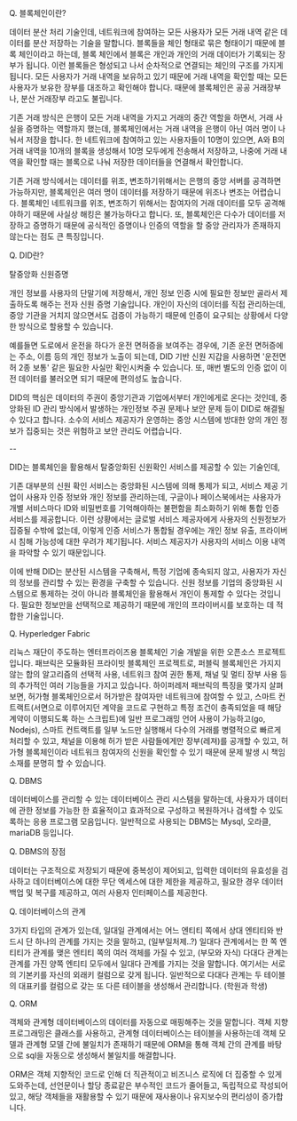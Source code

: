 
Q. 블록체인이란?

데이터 분산 처리 기술인데, 네트워크에 참여하는 모든 사용자가 모든 거래 내역 같은 데이터를 분산 저장하는 기술을 말합니다. 블록들을 체인 형태로 묶은 형태이기 때문에 블록 체인이라고 하는데, 블록 체인에서 블록은 개인과 개인의 거래 데이터가 기록되는 장부가 됩니다. 이런 블록들은 형성되고 나서 순차적으로 연결되는 체인의 구조를 가지게 됩니다. 모든 사용자가 거래 내역을 보유하고 있기 때문에 거래 내역을 확인할 때는 모든 사용자가 보유한 장부를 대조하고 확인해야 합니다. 때문에 블록체인은 공공 거래장부나, 분산 거래장부 라고도 불립니다.

기존 거래 방식은 은행이 모든 거래 내역을 가지고 거래의 중간 역할을 하면서, 거래 사실을 증명하는 역할까지 했는데, 블록체인에서는 거래 내역을 은행이 아닌 여러 명이 나눠서 저장을 합니다. 한 네트워크에 참여하고 있는 사용자들이 10명이 있으면, A와 B의 거래 내역을 10개의 블록을 생성해서 10명 모두에게 전송해서 저장하고, 나중에 거래 내역을 확인할 때는 블록으로 나눠 저장한 데이터들을 연결해서 확인합니다.

기존 거래 방식에서는 데이터를 위조, 변조하기위해서는 은행의 중앙 서버를 공격하면 가능하지만, 블록체인은 여러 명이 데이터를 저장하기 때문에 위조나 변조는 어렵습니다. 블록체인 네트워크를 위조, 변조하기 위해서는 참여자의 거래 데이터를 모두 공격해야하기 때문에 사실상 해킹은 불가능하다고 합니다. 또, 블록체인은 다수가 데이터를 저장하고 증명하기 때문에 공식적인 증명이나 인증의 역할을 할 중앙 관리자가 존재하지 않는다는 점도 큰 특징입니다.


Q. DID란?

탈중앙화 신원증명

개인 정보를 사용자의 단말기에 저장해서, 개인 정보 인증 시에 필요한 정보만 골라서 제출하도록 해주는 전자 신원 증명 기술입니다. 개인이 자신의 데이터를 직접 관리하는데, 중앙 기관을 거치지 않으면서도 검증이 가능하기 때문에 인증이 요구되는 상황에서 다양한 방식으로 할용할 수 있습니다.

예를들면 도로에서 운전을 하다가 운전 면허증을 보여주는 경우에, 기존 운전 면허증에는 주소, 이름 등의 개인 정보가 노출이 되는데, DID 기반 신원 지갑을 사용하면 '운전면허 2종 보통' 같은 필요한 사실만 확인시켜줄 수 있습니다. 또, 매번 별도의 인증 없이 이전 데이터를 불러오면 되기 때문에 편의성도 높습니다.

DID의 핵심은 데이터의 주권이 중앙기관과 기업에서부터 개인에게로 온다는 것인데, 중앙화된 ID 관리 방식에서 발생하는 개인정보 주권 문제나 보안 문제 등이 DID로 해결될 수 있다고 합니다. 소수의 서비스 제공자가 운영하는 중앙 시스템에 방대한 양의 개인 정보가 집중되는 것은 위험하고 보안 관리도 어렵습니다.

--

DID는 블록체인을 활용해서 탈중앙화된 신원확인 서비스를 제공할 수 있는 기술인데,

기존 대부분의 신원 확인 서비스는 중앙화된 시스템에 의해 통제가 되고, 서비스 제공 기업이 사용자 인증 정보와 개인 정보를 관리하는데, 구글이나 페이스북에서는 사용자가 개별 서비스마다 ID와 비밀번호를 기억해야하는 불편함을 최소화하기 위해 통합 인증 서비스를 제공합니다. 이런 상황에서는 글로벌 서비스 제공자에게 사용자의 신원정보가 집중될 수밖에 없는데, 이렇게 인증 서비스가 통합될 경우에는 개인 정보 유출, 프라이버시 침해 가능성에 대한 우려가 제기됩니다. 서비스 제공자가 사용자의 서비스 이용 내역을 파악할 수 있기 때문입니다. 

이에 반해 DID는 분산된 시스템을 구축해서, 특정 기업에 종속되지 않고, 사용자가 자신의 정보를 관리할 수 있는 환경을 구축할 수 있습니다. 신원 정보를 기업의 중앙화된 시스템으로 통제하는 것이 아니라 블록체인을 활용해서 개인이 통제할 수 있다는 것입니다. 필요한 정보만을 선택적으로 제공하기 때문에 개인의 프라이버시를 보호하는 데 적합한 기술입니다.


Q. Hyperledger Fabric

리눅스 재단이 주도하는 엔터프라이즈용 블록체인 기술 개발을 위한 오픈소스 프로젝트입니다. 패브릭은 모듈화된 프라이빗 블록체인 프로젝트로, 퍼블릭 블록체인은 가지지 않는 합의 알고리즘의 선택적 사용, 네트워크 참여 권한 통제, 채널 및 멀티 장부 사용 등의 추가적인 여러 기능들을 가지고 있습니다.
하이퍼레저 패브릭의 특징을 몇가지 살펴보면, 허가형 블록체인으로서 허가받은 참여자만 네트워크에 참여할 수 있고, 스마트 컨트랙트(서면으로 이루어지던 계약을 코드로 구현하고 특정 조건이 충족되었을 때 해당 계약이 이행되도록 하는 스크립트)에 일반 프로그래밍 언어 사용이 가능하고(go, Nodejs), 스마트 컨트랙트를 일부 노드만 실행해서 다수의 거래를 병렬적으로 빠르게 처리할 수 있고, 채널을 이용해 허가 받은 사람들에게만 장부(레져)를 공개할 수 있고, 허가형 블록체인이라 네트워크 참여자의 신원을 확인할 수 있기 때문에 문제 발생 시 책임 소재를 분명히 할 수 있습니다.



<!-- Q. SSR/ CSR

서버사이드 렌더링은 서버에서 페이지 html을 완성해서 클라이언트에 전달하는 방식인데, 페이지를 이동할 때마다 새로운 페이지를 요청하기 때문에 새로고침이 발생하고 트래픽이 증가합니다. 모든 탬플릿은 서버 연산을 통해서 렌더링하고 완성된 페이지 형태로 응답합니다. 

클라이언트사이드 렌더링은 클라이언트에서 렌더링하는 방식으로, html과 자바스크립트 파일 등을 로드한 후에 브라우저에서 렌더링을 하기 때문에 상대적으로 초기 로딩 속도는 서버사이드 렌더링 보다 오래 걸리는데, 이후로는 서버로부터 페이지를 다시 요청하지 않기 때문에 인터렉션이 빠릅니다. 첫 요청 시에 한 페이지만 불러온 후 사용자의 행동에 따른 필요한 부분만 다시 읽어들이기 때문에, 리로딩 없이 필요한 부분만 서버로부터 받아서 화면을 갱신하게 됩니다.
 -->

Q. DBMS

데이터베이스를 관리할 수 있는 데이터베이스 관리 시스템을 말하는데, 사용자가 데이터에 관한 정보를 가능한 한 효율적이고 효과적으로 구성하고 복원하거나 검색할 수 있도록하는 응용 프로그램 모음입니다. 일반적으로 사용되는 DBMS는 Mysql, 오라클, mariaDB 등입니다.

Q. DBMS의 장점

데이터는 구조적으로 저장되기 때문에 중복성이 제어되고,
입력한 데이터의 유효성을 검사하고 데이터베이스에 대한 무단 엑세스에 대한 제한을 제공하고,
필요한 경우 데이터 백업 및 복구를 제공하고,
여러 사용자 인터페이스를 제공한다.

Q. 데이터베이스의 관계

3가지 타입의 관계가 있는데,
일대일 관계에서는 어느 엔티티 쪽에서 상대 엔티티와 반드시 단 하나의 관계를 가지는 것을 말하고, (일부일처제..?)
일대다 관계에서는 한 쪽 엔티티가 관계를 맺은 엔티티 쪽의 여러 객체를 가질 수 있고, (부모와 자식)
다대다 관계는 관계를 가진 양쪽 엔티티 모두에서 일대다 관계를 가지는 것을 말합니다. 여기서는 서로의 기본키를 자신의 외래키 컬럼으로 갖게 됩니다. 일반적으로 다대다 관계는 두 테이블의 대표키를 컬럼으로 갖는 또 다른 테이블을 생성해서 관리합니다. (학원과 학생)

Q. ORM

객체와 관계형 데이터베이스의 데이터를 자동으로 매핑해주는 것을 말합니다. 객체 지향 프로그래밍은 클래스를 사용하고, 관계형 데이터베이스는 테이블을 사용하는데 객체 모델과 관계형 모델 간에 불일치가 존재하기 때문에 ORM을 통해 객체 간의 관계를 바탕으로 sql을 자동으로 생성해서 불일치를 해결합니다.

ORM은 객체 지향적인 코드로 인해 더 직관적이고 비즈니스 로직에 더 집중할 수 있게 도와주는데, 선언문이나 할당 종료같은 부수적인 코드가 줄어들고, 독립적으로 작성되어 있고, 해당 객체들을 재활용할 수 있기 때문에 재사용이나 유지보수의 편리성이 증가합니다.
